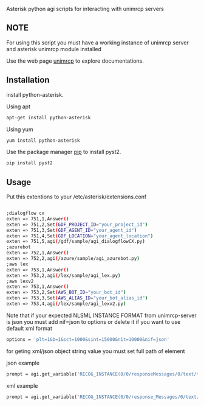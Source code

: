 Asterisk python agi scripts for interacting with unimrcp servers 

## NOTE

For using this script you must  have a working instance of unimrcp server and asterisk unimrcp module installed

Use the web page  [unimrcp](http://www.unimrcp.org/) to explore documentations.

## Installation

install python-asterisk.

Using apt

```bash
apt-get install python-asterisk
```

Using yum

```bash
yum install python-asterisk
```



Use the package manager [pip](https://pip.pypa.io/en/stable/) to install pyst2.

```bash
pip install pyst2
```

## Usage

Put this extentions to your /etc/asterisk/extensions.conf
```bash

;dialogflow cx
exten => 751,1,Answer()
exten => 751,2,Set(GDF_PROJECT_ID="your_project_id")
exten => 751,3,Set(GDF_AGENT_ID="your_agent_id")
exten => 751,4,Set(GDF_LOCATION="your_agent_location")
exten => 751,5,agi(/gdf/sample/agi_dialogflowCX.py)
;azurebot
exten => 752,1,Answer()
exten => 752,2,agi(/azure/sample/agi_azurebot.py)
;aws lex
exten => 753,1,Answer()
exten => 753,2,agi(/lex/sample/agi_lex.py)
;aws lexv2
exten => 753,1,Answer()
exten => 753,2,Set(AWS_BOT_ID="your_bot_id")
exten => 753,3,Set(AWS_ALIAS_ID="your_bot_alias_id")
exten => 753,4,agi(/lex/sample/agi_lexv2.py)
```



Note that if your expected NLSML INSTANCE FORMAT  from unimrcp-server is json you must add nif=json to options or delete it if you want to use default xml format

```bash
options = 'plt=1&b=1&sct=1000&sint=15000&nit=10000&nif=json'
```

for geting xml/json object string value  you must set full path of  element

json example

```bash
prompt = agi.get_variable('RECOG_INSTANCE(0/0/responseMessages/0/text/text/0)')
```
xml example
```bash
prompt = agi.get_variable('RECOG_INSTANCE(0/0/response_Messages/0/text/text/0)')
```

